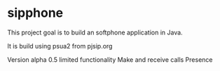 # sipphone
This project goal is to build an softphone application in Java.

It is build using psua2 from pjsip.org

Version alpha 0.5
limited functionality
Make and receive calls
Presence